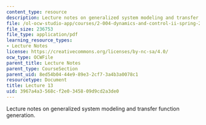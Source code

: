 ```yaml
---
content_type: resource
description: Lecture notes on generalized system modeling and transfer function generation.
file: /ol-ocw-studio-app/courses/2-004-dynamics-and-control-ii-spring-2008/3967a4a3568cf2e0345809d9cd2a3de0_lecture_13.pdf
file_size: 236753
file_type: application/pdf
learning_resource_types:
- Lecture Notes
license: https://creativecommons.org/licenses/by-nc-sa/4.0/
ocw_type: OCWFile
parent_title: Lecture Notes
parent_type: CourseSection
parent_uid: 8ed54b04-44e9-89e3-2cf7-3a4b3a0078c1
resourcetype: Document
title: Lecture 13
uid: 3967a4a3-568c-f2e0-3458-09d9cd2a3de0
---
```

Lecture notes on generalized system modeling and transfer function generation.